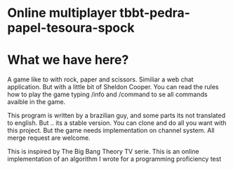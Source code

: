 # Online multiplayer tbbt-pedra-papel-tesoura-spock

  <h1>What we have here?</h1>

A game like to with rock, paper and scissors. Similiar a web chat application. But with a little bit of Sheldon Cooper.
You can read the rules how to play the game typing /info and /command to se all commands avaible in the game.
 
This program is written by a brazilian guy, and some parts its not translated to english. But .. its a stable version. You can clone and do all you want with this project. But the game needs implementation on channel system. All merge request are welcome.


This is inspired by The Big Bang Theory TV serie. This is an online implementation of an algorithm I wrote for a programming proficiency test